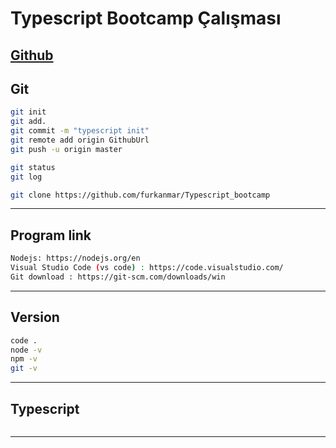 # Typescript Bootcamp Çalışması

## [Github](https://github.com/furkanmar/Typescript_bootcamp)

## Git

```sh
git init
git add.
git commit -m "typescript init"
git remote add origin GithubUrl
git push -u origin master

git status
git log

git clone https://github.com/furkanmar/Typescript_bootcamp
```

---

## Program link

```sh
Nodejs: https://nodejs.org/en
Visual Studio Code (vs code) : https://code.visualstudio.com/
Git download : https://git-scm.com/downloads/win
```

---

## Version

```sh
code .
node -v
npm -v
git -v
```

---

## Typescript

```sh

```

---

